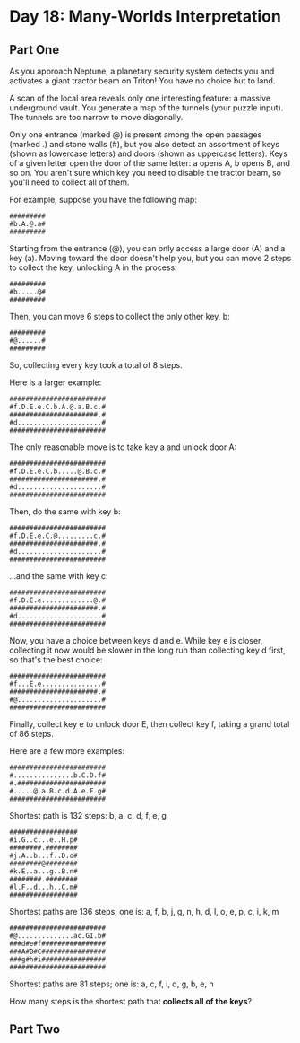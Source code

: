 # Day 18: Many-Worlds Interpretation

## Part One

As you approach Neptune, a planetary security system detects you and activates a giant tractor beam on Triton! You have no choice but to land.

A scan of the local area reveals only one interesting feature: a massive underground vault. You generate a map of the tunnels (your puzzle input). The tunnels are too narrow to move diagonally.

Only one entrance (marked @) is present among the open passages (marked .) and stone walls (#), but you also detect an assortment of keys (shown as lowercase letters) and doors (shown as uppercase letters). Keys of a given letter open the door of the same letter: a opens A, b opens B, and so on. You aren't sure which key you need to disable the tractor beam, so you'll need to collect all of them.

For example, suppose you have the following map:

    #########
    #b.A.@.a#
    #########

Starting from the entrance (@), you can only access a large door (A) and a key (a). Moving toward the door doesn't help you, but you can move 2 steps to collect the key, unlocking A in the process:

    #########
    #b.....@#
    #########

Then, you can move 6 steps to collect the only other key, b:

    #########
    #@......#
    #########

So, collecting every key took a total of 8 steps.

Here is a larger example:

    ########################
    #f.D.E.e.C.b.A.@.a.B.c.#
    ######################.#
    #d.....................#
    ########################

The only reasonable move is to take key a and unlock door A:

    ########################
    #f.D.E.e.C.b.....@.B.c.#
    ######################.#
    #d.....................#
    ########################

Then, do the same with key b:

    ########################
    #f.D.E.e.C.@.........c.#
    ######################.#
    #d.....................#
    ########################

...and the same with key c:

    ########################
    #f.D.E.e.............@.#
    ######################.#
    #d.....................#
    ########################

Now, you have a choice between keys d and e. While key e is closer, collecting it now would be slower in the long run than collecting key d first, so that's the best choice:
    
    ########################
    #f...E.e...............#
    ######################.#
    #@.....................#
    ########################

Finally, collect key e to unlock door E, then collect key f, taking a grand total of 86 steps.

Here are a few more examples:

    ########################
    #...............b.C.D.f#
    #.######################
    #.....@.a.B.c.d.A.e.F.g#
    ########################

Shortest path is 132 steps: b, a, c, d, f, e, g

    #################
    #i.G..c...e..H.p#
    ########.########
    #j.A..b...f..D.o#
    ########@########
    #k.E..a...g..B.n#
    ########.########
    #l.F..d...h..C.m#
    #################

Shortest paths are 136 steps;
one is: a, f, b, j, g, n, h, d, l, o, e, p, c, i, k, m

    ########################
    #@..............ac.GI.b#
    ###d#e#f################
    ###A#B#C################
    ###g#h#i################
    ########################

Shortest paths are 81 steps; one is: a, c, f, i, d, g, b, e, h

How many steps is the shortest path that **collects all of the keys**?

## Part Two
